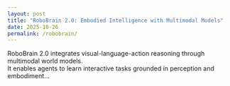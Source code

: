 ```yaml
---
layout: post
title: "RoboBrain 2.0: Embodied Intelligence with Multimodal Models"
date: 2025-10-26
permalink: /robobrain/
---
```



RoboBrain 2.0 integrates visual-language-action reasoning through multimodal world models.  
It enables agents to learn interactive tasks grounded in perception and embodiment...

